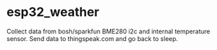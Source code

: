 # esp32_weather
Collect data from bosh/sparkfun BME280 i2c and internal temperature sensor. Send data to thingspeak.com and go back to sleep.
